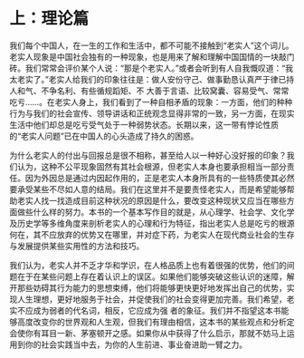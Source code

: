 # 上：理论篇

我们每个中国人，在一生的工作和生活中，都不可能不接触到“老实人”这个词儿。老实人现象是中国社会独有的一种现象，也是用来了解和理解中国国情的一块敲门砖。我们常常会评价某个人说：“那是个老实人。”或者会听到有人自我慨叹道：“我太老实了。”老实人给我们的印象往往是：做人安份守己、做事勤恳认真严于律已持人和气、不争名利、有些循规蹈矩、不 大善于言语、比较窝囊、容易受气、常常吃亏……。在老实人身上，我们看到了一种自相矛盾的现象：一方面，他们的种种行为与我们的社会宣传、领导讲话和正统观念显得非常的一致，另一方面，在现实生活中他们却总是吃亏受气处于一种弱势状态。长期以来，这一带有悖论性质的“老实人问题”已在中国人的心头造成了持久的困惑。

&#x20;为什么老实人的付出与回报总是很不相称，甚至给人以一种好心没好报的印象？我们认为，这种不公平现象固然有其社会根源，但老实人本身也要承担相当一部分责任。因为外因总是通过内因起作用的，正是老实人本身所具有的一些特质使其必然要承受某些不尽如人意的结局。我们在这里并不是要责怪老实人，而是希望能够帮助老实人找一找造成目前这种状况的原因是什么，要改变这种现状又应当在哪些方面做些什么样的努力。本书的一个基本写作目的就是，从心理学、社会学、文化学及历史学等多维角度来剖析老实人的心理和行为特征，指出老实人总是吃亏的根源何在，其不应放弃的优势又在哪里，并对症下药，为老实人在现代商业社会的生存与发展提供某些实用性的方法和技巧。&#x20;

我们认为，老实人并不乏才华和学识，在人格品质上也有着很强的优势，他们的间题在于在某些问题上存在着认识上的误区。如果他们能够突破这些认识的迷障，解开那些妨碍其行为能力的思想束缚，他们将能够更快更好地发挥出自己的优势，实现人生理想，更好地服务于社会，并促使我们的社会变得更加完善。我们希望，老实不应成为弱者的代名词，相反，它应成为强 者的象征。我们并不指望这本书能够高度改变你的世界观和人生观，但我们有理由相信，这本书的某些观点和分析定会使你有耳目一新、茅塞顿开之感。如果你从中获得了什么启示，那就不妨马上运用到你的社会实践当中去，为你的人生前进、事业奋进助一臂之力。
